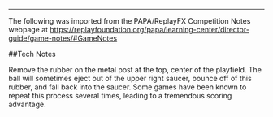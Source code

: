 ***
The following was imported from the PAPA/ReplayFX Competition Notes webpage at https://replayfoundation.org/papa/learning-center/director-guide/game-notes/#GameNotes

##Tech Notes
            
Remove the rubber on the metal post at the top, center of the playfield. The ball will sometimes eject out of the upper right saucer, bounce off of this rubber, and fall back into the saucer. Some games have been known to repeat this process several times, leading to a tremendous scoring advantage.